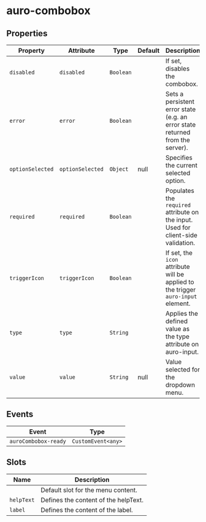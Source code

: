 # auro-combobox

## Properties

| Property         | Attribute        | Type      | Default | Description                                      |
|------------------|------------------|-----------|---------|--------------------------------------------------|
| `disabled`       | `disabled`       | `Boolean` |         | If set, disables the combobox.                   |
| `error`          | `error`          | `Boolean` |         | Sets a persistent error state (e.g. an error state returned from the server). |
| `optionSelected` | `optionSelected` | `Object`  | null    | Specifies the current selected option.           |
| `required`       | `required`       | `Boolean` |         | Populates the `required` attribute on the input. Used for client-side validation. |
| `triggerIcon`    | `triggerIcon`    | `Boolean` |         | If set, the `icon` attribute will be applied to the trigger `auro-input` element. |
| `type`           | `type`           | `String`  |         | Applies the defined value as the type attribute on auro-input. |
| `value`          | `value`          | `String`  | null    | Value selected for the dropdown menu.            |

## Events

| Event                | Type               |
|----------------------|--------------------|
| `auroCombobox-ready` | `CustomEvent<any>` |

## Slots

| Name       | Description                          |
|------------|--------------------------------------|
|            | Default slot for the menu content.   |
| `helpText` | Defines the content of the helpText. |
| `label`    | Defines the content of the label.    |
